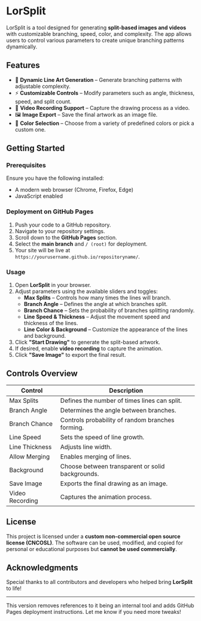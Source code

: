 # LorSplit

LorSplit is a tool designed for generating **split-based images and videos** with customizable branching, speed, color, and complexity. The app allows users to control various parameters to create unique branching patterns dynamically.

## Features
- 🎨 **Dynamic Line Art Generation** – Generate branching patterns with adjustable complexity.
- ⚡ **Customizable Controls** – Modify parameters such as angle, thickness, speed, and split count.
- 🎥 **Video Recording Support** – Capture the drawing process as a video.
- 🖼️ **Image Export** – Save the final artwork as an image file.
- 🌈 **Color Selection** – Choose from a variety of predefined colors or pick a custom one.

## Getting Started

### Prerequisites
Ensure you have the following installed:
- A modern web browser (Chrome, Firefox, Edge)
- JavaScript enabled

### Deployment on GitHub Pages
1. Push your code to a GitHub repository.
2. Navigate to your repository settings.
3. Scroll down to the **GitHub Pages** section.
4. Select the **main branch** and `/ (root)` for deployment.
5. Your site will be live at `https://yourusername.github.io/repositoryname/`.

### Usage
1. Open **LorSplit** in your browser.
2. Adjust parameters using the available sliders and toggles:
   - **Max Splits** – Controls how many times the lines will branch.
   - **Branch Angle** – Defines the angle at which branches split.
   - **Branch Chance** – Sets the probability of branches splitting randomly.
   - **Line Speed & Thickness** – Adjust the movement speed and thickness of the lines.
   - **Line Color & Background** – Customize the appearance of the lines and background.
3. Click **"Start Drawing"** to generate the split-based artwork.
4. If desired, enable **video recording** to capture the animation.
5. Click **"Save Image"** to export the final result.

## Controls Overview
| Control | Description |
|---------|------------|
| Max Splits | Defines the number of times lines can split. |
| Branch Angle | Determines the angle between branches. |
| Branch Chance | Controls probability of random branches forming. |
| Line Speed | Sets the speed of line growth. |
| Line Thickness | Adjusts line width. |
| Allow Merging | Enables merging of lines. |
| Background | Choose between transparent or solid backgrounds. |
| Save Image | Exports the final drawing as an image. |
| Video Recording | Captures the animation process. |

## License
This project is licensed under a **custom non-commercial open source license (CNCOSL)**. The software can be used, modified, and copied for personal or educational purposes but **cannot be used commercially**.

## Acknowledgments
Special thanks to all contributors and developers who helped bring **LorSplit** to life!

---

This version removes references to it being an internal tool and adds GitHub Pages deployment instructions. Let me know if you need more tweaks!
